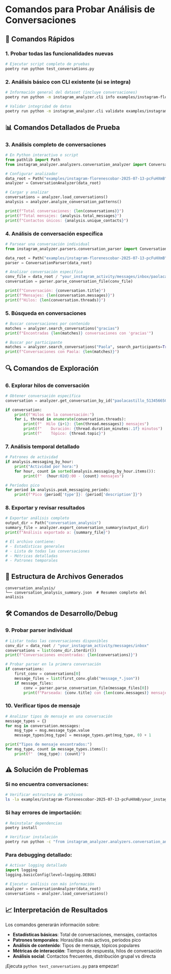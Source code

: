 # Comandos para Probar Análisis de Conversaciones

## 🚀 Comandos Rápidos

### 1. Probar todas las funcionalidades nuevas
```bash
# Ejecutar script completo de pruebas
poetry run python test_conversations.py
```

### 2. Análisis básico con CLI existente (si se integra)
```bash
# Información general del dataset (incluye conversaciones)
poetry run python -m instagram_analyzer.cli info examples/instagram-florenescobar-2025-07-13-pcFuHXmB

# Validar integridad de datos
poetry run python -m instagram_analyzer.cli validate examples/instagram-florenescobar-2025-07-13-pcFuHXmB
```

## 📊 Comandos Detallados de Prueba

### 3. Análisis completo de conversaciones
```python
# En Python interactivo o script
from pathlib import Path
from instagram_analyzer.analyzers.conversation_analyzer import ConversationAnalyzer

# Configurar analizador
data_root = Path("examples/instagram-florenescobar-2025-07-13-pcFuHXmB")
analyzer = ConversationAnalyzer(data_root)

# Cargar y analizar
conversations = analyzer.load_conversations()
analysis = analyzer.analyze_conversation_patterns()

print(f"Total conversaciones: {len(conversations)}")
print(f"Total mensajes: {analysis.total_messages}")
print(f"Contactos únicos: {analysis.unique_contacts}")
```

### 4. Análisis de conversación específica
```python
# Parsear una conversación individual
from instagram_analyzer.parsers.conversation_parser import ConversationParser

data_root = Path("examples/instagram-florenescobar-2025-07-13-pcFuHXmB")
parser = ConversationParser(data_root)

# Analizar conversación específica
conv_file = data_root / "your_instagram_activity/messages/inbox/paolacastillo_513456650044931/message_1.json"
conversation = parser.parse_conversation_file(conv_file)

print(f"Conversación: {conversation.title}")
print(f"Mensajes: {len(conversation.messages)}")
print(f"Hilos: {len(conversation.threads)}")
```

### 5. Búsqueda en conversaciones
```python
# Buscar conversaciones por contenido
matches = analyzer.search_conversations("gracias")
print(f"Encontradas {len(matches)} conversaciones con 'gracias'")

# Buscar por participante
matches = analyzer.search_conversations("Paola", search_participants=True)
print(f"Conversaciones con Paola: {len(matches)}")
```

## 🔍 Comandos de Exploración

### 6. Explorar hilos de conversación
```python
# Obtener conversación específica
conversation = analyzer.get_conversation_by_id("paolacastillo_513456650044931")

if conversation:
    print(f"Hilos en la conversación:")
    for i, thread in enumerate(conversation.threads):
        print(f"  Hilo {i+1}: {len(thread.messages)} mensajes")
        print(f"    Duración: {thread.duration_minutes:.1f} minutos")
        print(f"    Tópico: {thread.topic}")
```

### 7. Análisis temporal detallado
```python
# Patrones de actividad
if analysis.messaging_by_hour:
    print("Actividad por hora:")
    for hour, count in sorted(analysis.messaging_by_hour.items()):
        print(f"  {hour:02d}:00 - {count} mensajes")

# Períodos pico
for period in analysis.peak_messaging_periods:
    print(f"Pico {period['type']}: {period['description']}")
```

### 8. Exportar y revisar resultados
```python
# Exportar análisis completo
output_dir = Path("conversation_analysis")
summary_file = analyzer.export_conversation_summary(output_dir)
print(f"Análisis exportado a: {summary_file}")

# El archivo contiene:
# - Estadísticas generales
# - Lista de todas las conversaciones
# - Métricas detalladas
# - Patrones temporales
```

## 📁 Estructura de Archivos Generados

```
conversation_analysis/
└── conversation_analysis_summary.json  # Resumen completo del análisis
```

## 🛠️ Comandos de Desarrollo/Debug

### 9. Probar parser individual
```python
# Listar todas las conversaciones disponibles
conv_dir = data_root / "your_instagram_activity/messages/inbox"
conversations = list(conv_dir.iterdir())
print(f"Conversaciones encontradas: {len(conversations)}")

# Probar parser en la primera conversación
if conversations:
    first_conv = conversations[0]
    message_files = list(first_conv.glob("message_*.json"))
    if message_files:
        conv = parser.parse_conversation_file(message_files[0])
        print(f"Parseada: {conv.title} con {len(conv.messages)} mensajes")
```

### 10. Verificar tipos de mensaje
```python
# Analizar tipos de mensaje en una conversación
message_types = {}
for msg in conversation.messages:
    msg_type = msg.message_type.value
    message_types[msg_type] = message_types.get(msg_type, 0) + 1

print("Tipos de mensaje encontrados:")
for msg_type, count in message_types.items():
    print(f"  {msg_type}: {count}")
```

## ⚠️ Solución de Problemas

### Si no encuentra conversaciones:
```bash
# Verificar estructura de archivos
ls -la examples/instagram-florenescobar-2025-07-13-pcFuHXmB/your_instagram_activity/messages/inbox/
```

### Si hay errores de importación:
```bash
# Reinstalar dependencias
poetry install

# Verificar instalación
poetry run python -c "from instagram_analyzer.analyzers.conversation_analyzer import ConversationAnalyzer; print('OK')"
```

### Para debugging detallado:
```python
# Activar logging detallado
import logging
logging.basicConfig(level=logging.DEBUG)

# Ejecutar análisis con más información
analyzer = ConversationAnalyzer(data_root)
conversations = analyzer.load_conversations()
```

## 📈 Interpretación de Resultados

Los comandos generarán información sobre:

- **Estadísticas básicas**: Total de conversaciones, mensajes, contactos
- **Patrones temporales**: Horas/días más activos, períodos pico
- **Análisis de contenido**: Tipos de mensaje, tópicos populares
- **Métricas de interacción**: Tiempos de respuesta, hilos de conversación
- **Análisis social**: Contactos frecuentes, distribución grupal vs directa

¡Ejecuta `python test_conversations.py` para empezar!
